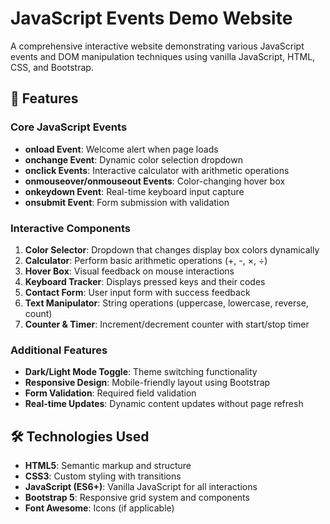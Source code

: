 # JavaScript Events Demo Website

A comprehensive interactive website demonstrating various JavaScript events and DOM manipulation techniques using vanilla JavaScript, HTML, CSS, and Bootstrap.

## 🚀 Features

### Core JavaScript Events
- **onload Event**: Welcome alert when page loads
- **onchange Event**: Dynamic color selection dropdown
- **onclick Events**: Interactive calculator with arithmetic operations
- **onmouseover/onmouseout Events**: Color-changing hover box
- **onkeydown Event**: Real-time keyboard input capture
- **onsubmit Event**: Form submission with validation

### Interactive Components
1. **Color Selector**: Dropdown that changes display box colors dynamically
2. **Calculator**: Perform basic arithmetic operations (+, -, ×, ÷)
3. **Hover Box**: Visual feedback on mouse interactions
4. **Keyboard Tracker**: Displays pressed keys and their codes
5. **Contact Form**: User input form with success feedback
6. **Text Manipulator**: String operations (uppercase, lowercase, reverse, count)
7. **Counter & Timer**: Increment/decrement counter with start/stop timer

### Additional Features
- **Dark/Light Mode Toggle**: Theme switching functionality
- **Responsive Design**: Mobile-friendly layout using Bootstrap
- **Form Validation**: Required field validation
- **Real-time Updates**: Dynamic content updates without page refresh

## 🛠️ Technologies Used

- **HTML5**: Semantic markup and structure
- **CSS3**: Custom styling with transitions
- **JavaScript (ES6+)**: Vanilla JavaScript for all interactions
- **Bootstrap 5**: Responsive grid system and components
- **Font Awesome**: Icons (if applicable)
